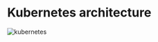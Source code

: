 
# Kubernetes architecture
![kubernetes](https://github.com/Vinitha-Nayak/Kubernetes/assets/151067108/c3f1de1f-b86e-4e4d-b01f-289af99c27c1)
